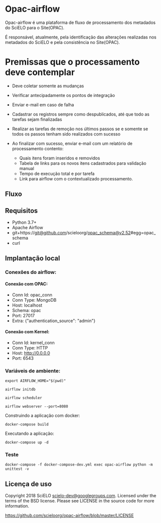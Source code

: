# Opac-airflow

Opac-airflow é uma plataforma de fluxo de processamento dos metadados do SciELO para o Site(OPAC).

É responsável, atualmente, pela identificação das alterações realizadas nos metadados do SciELO e pela consistência no Site(OPAC).


# Premissas que o processamento deve contemplar

* Deve coletar somente as mudanças
* Verificar antecipadamente os pontos de integração
* Enviar e-mail em caso de falha
* Cadastrar os registros sempre como despublicados, até que todo as tarefas sejam finalizadas
* Realizar as tarefas de remoção nos últimos passos se e somente se todos os
passos tenham sido realizados com sucesso
* Ao finalizar com sucesso, enviar e-mail com um relatório de processamento
contento:

    * Quais itens foram inseridos e removidos
    * Tabela de links para os novos itens cadastrados para validação manual
    * Tempo de execução total e por tarefa
    * Link para airflow com o contextualizado processamento.


## Fluxo


## Requisitos

* Python 3.7+
* Apache Airflow
* git+https://git@github.com/scieloorg/opac_schema@v2.52#egg=opac_schema
* curl

## Implantação local

### Conexões do airflow:


#### Conexão com OPAC:

* Conn Id: opac_conn
* Conn Type: MongoDB
* Host: localhost
* Schema: opac
* Port: 27017
* Extra: {"authentication_source": "admin"}

#### Conexão com Kernel:

* Conn Id: kernel_conn
* Conn Type: HTTP
* Host: http://0.0.0.0
* Port: 6543


### Variáveis de ambiente:

```
export AIRFLOW_HOME="$(pwd)"
```

```
airflow initdb
```

```
airflow scheduler
```

```
airflow webserver --port=8080
```

Construindo a aplicação com docker:

```docker-compose build```

Executando a aplicação:

```docker-compose up -d```

### Teste

```
docker-compose -f docker-compose-dev.yml exec opac-airflow python -m unittest -v
```

## Licença de uso

Copyright 2018 SciELO <scielo-dev@googlegroups.com>. Licensed under the terms
of the BSD license. Please see LICENSE in the source code for more
information.

https://github.com/scieloorg/opac-airflow/blob/master/LICENSE
